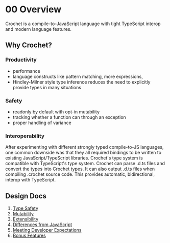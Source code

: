# 00 Overview

Crochet is a compile-to-JavaScript language with tight TypeScript interop and
modern language features.

## Why Crochet?

### Productivity

- performance
- language constructs like pattern matching, more expressions,
- Hindley-Milner style type inference reduces the need to explicitly provide
  types in many situations

### Safety

- readonly by default with opt-in mutability
- tracking whether a function can through an exception
- proper handling of variance

### Interoperability

After experimenting with different strongly typed compile-to-JS languages, one
common downside was that they all required bindings to be written to existing
JavaScript/TypeScript libraries. Crochet's type system is compatible with
TypeScript's type system. Crochet can parse .d.ts files and convert the types
into Crochet types. It can also output .d.ts files when compiling .crochet
source code. This provides automatic, bidirectional, interop with TypeScript.

## Design Docs

1. [Type Safety](01_type_safety.md)
2. [Mutability](02_mutability.md)
3. [Extensibility](03_extensibility.md)
4. [Differences from JavaScript](04_differences_from_javascript.md)
5. [Meeting Developer Expectations](05_meeting_developer_expectations.md)
6. [Bonus Features](06_bonus_features.md)
